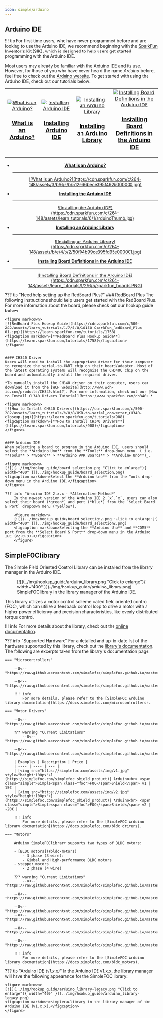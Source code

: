 ```yaml
---
icon: simple/arduino
---
```


## Arduino IDE
!!! tip
	For first-time users, who have never programmed before and are looking to use the Arduino IDE, we recommend beginning with the <a href="https://www.sparkfun.com/products/15631">SparkFun Inventor's Kit (SIK)</a>, which is designed to help users get started programming with the Arduino IDE.

Most users may already be familiar with the Arduino IDE and its use. However, for those of you who have never heard the name *Arduino* before, feel free to check out the [Arduino website](https://www.arduino.cc/en/Guide/HomePage). To get started with using the Arduino IDE, check out our tutorials below:


<table class="pdf" style="border-style:none" align="center">
	<tr>
		<td align="center">
			<a class="thumb" href="https://learn.sparkfun.com/tutorials/50">
				<img src="https://cdn.sparkfun.com/c/264-148/assets/3/b/6/e/b/512e66bece395f492b000000.jpg" alt="What is an Arduino?">
				<h3 class="title">What is an Arduino?</h3>
			</a>
		</td>
		<td align="center">
			<a class="thumb" href="https://learn.sparkfun.com/tutorials/61">
				<img src="https://cdn.sparkfun.com/c/264-148/assets/learn_tutorials/6/1/arduinoThumb.jpg" alt="Installing Arduino IDE">
				<h3 class="title">Installing Arduino IDE</h3>
			</a>
		</td>
		<td align="center">
			<a class="thumb" href="https://learn.sparkfun.com/tutorials/15">
				<img src="https://cdn.sparkfun.com/c/264-148/assets/b/e/4/b/2/50f04b99ce395fd95e000001.jpg" alt="Installing an Arduino Library">
				<h3 class="title">Installing an Arduino Library</h3>
			</a>
		</td>
		<td align="center">
			<a class="thumb" href="https://learn.sparkfun.com/tutorials/1265">
				<img src="https://cdn.sparkfun.com/c/264-148/assets/learn_tutorials/1/2/6/5/sparkfun_boards.PNG" alt="Installing Board Definitions in the Arduino IDE">
				<h3 class="title">Installing Board Definitions in the Arduino IDE</h3>
			</a>
		</td>
	</tr>
</table>


<div class="grid cards" markdown align="center">

-   <a href="https://learn.sparkfun.com/tutorials/50">**What is an Arduino?**

	---

	<figure markdown>
	![What is an Arduino?](https://cdn.sparkfun.com/c/264-148/assets/3/b/6/e/b/512e66bece395f492b000000.jpg)
	</figure></a>

-   <a href="https://learn.sparkfun.com/tutorials/61">**Installing the Arduino IDE**

	---
	
	<figure markdown>
	![Installing the Arduino IDE](https://cdn.sparkfun.com/c/264-148/assets/learn_tutorials/6/1/arduinoThumb.jpg)
	</figure></a>

-   <a href="https://learn.sparkfun.com/tutorials/15">**Installing an Arduino Library**

	---
	
	<figure markdown>
	![Installing an Arduino Library](https://cdn.sparkfun.com/c/264-148/assets/b/e/4/b/2/50f04b99ce395fd95e000001.jpg)
	</figure></a>

-   <a href="https://learn.sparkfun.com/tutorials/1265">**Installing Board Definitions in the Arduino IDE**

	---
	
	<figure markdown>
	![Installing Board Definitions in the Arduino IDE](https://cdn.sparkfun.com/c/264-148/assets/learn_tutorials/1/2/6/5/sparkfun_boards.PNG)
	</figure></a>
</div>


??? tip "Need help setting up the RedBoard Plus?"
	### RedBoard Plus
	The following instructions should help users get started with the RedBoard Plus. For more information about the board, please check out our hookup guide below:

	<figure markdown>
	[![RedBoard Plus Hookup Guide](https://cdn.sparkfun.com/c/500-282/assets/learn_tutorials/1/7/5/8/18158-SparkFun_RedBoard_Plus-01.jpg)](https://learn.sparkfun.com/tutorials/1758)
	<figcaption markdown>[**RedBoard Plus Hookup Guide**](https://learn.sparkfun.com/tutorials/1758)</figcaption>
	</figure>


	#### CH340 Driver
	Users will need to install the appropriate driver for their computer to recognize the serial-to-UART chip on their board/adapter. Most of the latest operating systems will recognize the CH340C chip on the board and automatically install the required driver.

	*To manually install the CH340 driver on their computer, users can download it from the [WCH website](http://www.wch-ic.com/products/CH340.html?). For more information, check out our [How to Install CH340 Drivers Tutorial](https://www.sparkfun.com/ch340).*

	<figure markdown>
	[![How to Install CH340 Drivers](https://cdn.sparkfun.com/c/500-282/assets/learn_tutorials/9/0/8/USB-to-serial_converter_CH340-closeup.jpg)](https://learn.sparkfun.com/tutorials/908)
	<figcaption markdown>[**How to Install CH340 Drivers**](https://learn.sparkfun.com/tutorials/908)</figcaption>
	</figure>


	#### Arduino IDE
	When selecting a board to program in the Arduino IDE, users should select the **Arduino Uno** from the **Tools** drop-down menu _(_i.e. **Tools** > **Board** > **Arduino AVR Boards** > **Arduino Uno**)_.

	<figure markdown>
	[![](../img/hookup_guide/board_selection.png "Click to enlarge"){ width="400" }](../img/hookup_guide/board_selection.png)
	<figcaption markdown>Select the **Arduino Uno** from the Tools drop-down menu in the Arduino IDE.</figcaption>
	</figure>

	??? info "Arduino IDE 2.x.x - *Alternative Method*"
		In the newest version of the Arduino IDE 2.`x`.`x`, users can also select their board (*green*) and port (*blue*) from the `Select Board & Port` dropdown menu (*yellow*).

		<figure markdown>
		[![](../img/hookup_guide/board_selection2.png "Click to enlarge"){ width="400" }](../img/hookup_guide/board_selection2.png)
		<figcaption markdown>Selecting the **Arduino Uno** and **COM5** port from the **Select Board & Port** drop-down menu in the Arduino IDE (v2.0.3).</figcaption>
		</figure>


## SimpleFOClibrary
The [Simple Field Oriented Control Library](https://github.com/simplefoc/Arduino-FOC) can be installed from the library manager in the Arduino IDE.

<figure markdown>
[![](../img/hookup_guide/arduino_library.png "Click to enlarge"){ width="400" }](../img/hookup_guide/arduino_library.png)
<figcaption markdown>SimpleFOClibrary in the library manager of the Arduino IDE.</figcaption>
</figure>

This library utilizes a motor control scheme called field oriented control (FOC), which can utilize a feedback control loop to drive a motor with a higher power efficiency and precision characteristics, like evenly distributed torque control.


!!! info
	For more details about the library, check out the [online documentation](https://docs.simplefoc.com/).



??? info "Supported Hardware"
    For a detailed and up-to-date list of the hardware supported by this library, check out the [library's documentation](https://docs.simplefoc.com/supported_hardware). The following are excerpts taken from the library's documentation page:

    === "Microcontrollers"

        --8<-- "https://raw.githubusercontent.com/simplefoc/simplefoc.github.io/master/docs/simplefoc_library/hardware/mcus/index.md:14:15"

        --8<-- "https://raw.githubusercontent.com/simplefoc/simplefoc.github.io/master/docs/simplefoc_library/hardware/mcus/index.md:16:49"

		!!! info
			For more details, please refer to the [SimpleFOC Arduino library docmentation](https://docs.simplefoc.com/microcontrollers).
    
    === "Motor Drivers"

		--8<-- "https://raw.githubusercontent.com/simplefoc/simplefoc.github.io/master/docs/simplefoc_library/hardware/drivers/index.md:19:24"

		??? warning "Current Limitations"
            --8<-- "https://raw.githubusercontent.com/simplefoc/simplefoc.github.io/master/docs/simplefoc_library/hardware/drivers/index.md:29"

		--8<-- "https://raw.githubusercontent.com/simplefoc/simplefoc.github.io/master/docs/simplefoc_library/hardware/drivers/BLDC_drivers.md:12:23"

		| Examples | Description | Price |
		| ---- | ---- | --- |
		| [<img src="https://simplefoc.com/assets/img/v1.jpg" style="height:100px">](https://simplefoc.com/simplefoc_shield_product)| Arduino<br> <span class="simple">Simple<span class="foc">FOC</span>Shield</span> v1 | 15€ |
		| [<img src="https://simplefoc.com/assets/img/v2.jpg" style="height:100px">](https://simplefoc.com/simplefoc_shield_product)| Arduino<br> <span class="simple">Simple<span class="foc">FOC</span>Shield</span> v2 | ~20€ |

		!!! info
			For more details, please refer to the [SimpleFOC Arduino library docmentation](https://docs.simplefoc.com/bldc_drivers).

    === "Motors"

        Arduino SimpleFOClibrary supports two types of BLDC motors:

        - [BLDC motors](#bldc-motors) 
            - 3 phase (3 wire):
            - Gimbal and High-performance BLDC motors
        - Stepper motors
            - 2 phase (4 wire)

        ??? warning "Current Limitations"
            --8<-- "https://raw.githubusercontent.com/simplefoc/simplefoc.github.io/master/docs/simplefoc_library/hardware/motors/index.md:27"

        --8<-- "https://raw.githubusercontent.com/simplefoc/simplefoc.github.io/master/docs/simplefoc_library/hardware/motors/BLDC_motors.md:12:14"

        --8<-- "https://raw.githubusercontent.com/simplefoc/simplefoc.github.io/master/docs/simplefoc_library/hardware/motors/BLDC_motors.md:15:16"
        --8<-- "https://raw.githubusercontent.com/simplefoc/simplefoc.github.io/master/docs/simplefoc_library/hardware/motors/BLDC_motors.md:17:22"

        --8<-- "https://raw.githubusercontent.com/simplefoc/simplefoc.github.io/master/docs/simplefoc_library/hardware/motors/BLDC_motors.md:23:28"

        --8<-- "https://raw.githubusercontent.com/simplefoc/simplefoc.github.io/master/docs/simplefoc_library/hardware/motors/BLDC_motors.md:42:43"

		!!! info
			For more details, please refer to the [SimpleFOC Arduino library docmentation](https://docs.simplefoc.com/bldc_motors).

<!-- ??? note "Hardware Specific Considerations"
	https://docs.simplefoc.com/bldcdriver6pwm#arduino-uno-support

	--8<-- "https://raw.githubusercontent.com/simplefoc/simplefoc.github.io/master/docs/simplefoc_library/code/drivers/bldc_driver/bldc_driver_6pwm.md:41:110" -->

??? tip "Arduino IDE *(v1.x.x)*"
	In the Arduino IDE v1.x.x, the library manager will have the following appearance for the SimpleFOC library:

	<figure markdown>
	[![](../img/hookup_guide/arduino_library-legacy.png "Click to enlarge"){ width="400" }](../img/hookup_guide/arduino_library-legacy.png)
	<figcaption markdown>SimpleFOClibrary in the library manager of the Arduino IDE (v1.x.x).</figcaption>
	</figure>



